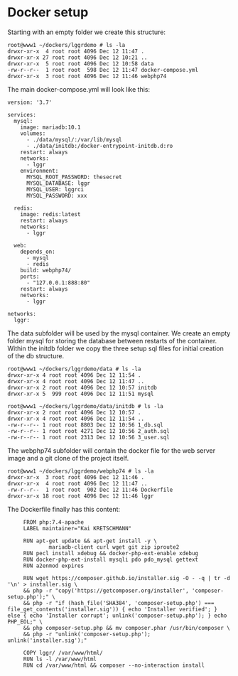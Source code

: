 # Docker setup

Starting with an empty folder we create this structure:

    root@www1 ~/dockers/lggrdemo # ls -la
    drwxr-xr-x  4 root root 4096 Dec 12 11:47 .
    drwxr-xr-x 27 root root 4096 Dec 12 10:21 ..
    drwxr-xr-x  5 root root 4096 Dec 12 10:58 data
    -rw-r--r--  1 root root  598 Dec 12 11:47 docker-compose.yml
    drwxr-xr-x  3 root root 4096 Dec 12 11:46 webphp74

The main docker-compose.yml will look like this:

    version: '3.7'
    
    services:
      mysql:
        image: mariadb:10.1
        volumes:
          - ./data/mysql/:/var/lib/mysql
          - ./data/initdb:/docker-entrypoint-initdb.d:ro
        restart: always
        networks:
          - lggr
        environment:
          MYSQL_ROOT_PASSWORD: thesecret
          MYSQL_DATABASE: lggr
          MYSQL_USER: lggrci
          MYSQL_PASSWORD: xxx
    
      redis:
        image: redis:latest
        restart: always
        networks:
          - lggr
    
      web:
        depends_on:
          - mysql
          - redis
        build: webphp74/
        ports:
          - "127.0.0.1:888:80"
        restart: always
        networks:
          - lggr
    
    networks:
      lggr:

The data subfolder will be used by the mysql container.
We create an empty folder mysql for storing the database between restarts of the container.
Within the initdb folder we copy the three setup sql files for initial creation of the db structure.

    root@www1 ~/dockers/lggrdemo/data # ls -la     
    drwxr-xr-x 4 root root 4096 Dec 12 11:54 .     
    drwxr-xr-x 4 root root 4096 Dec 12 11:47 ..    
    drwxr-xr-x 2 root root 4096 Dec 12 10:57 initdb
    drwxr-xr-x 5  999 root 4096 Dec 12 11:51 mysql

    root@www1 ~/dockers/lggrdemo/data/initdb # ls -la  
    drwxr-xr-x 2 root root 4096 Dec 12 10:57 .         
    drwxr-xr-x 4 root root 4096 Dec 12 11:54 ..        
    -rw-r--r-- 1 root root 8803 Dec 12 10:56 1_db.sql  
    -rw-r--r-- 1 root root 4271 Dec 12 10:56 2_auth.sql
    -rw-r--r-- 1 root root 2313 Dec 12 10:56 3_user.sql

The webphp74 subfolder will contain the docker file for the web server image and a git clone of the project itself.

    root@www1 ~/dockers/lggrdemo/webphp74 # ls -la      
    drwxr-xr-x  3 root root 4096 Dec 12 11:46 .         
    drwxr-xr-x  4 root root 4096 Dec 12 11:47 ..        
    -rw-r--r--  1 root root  902 Dec 12 11:46 Dockerfile
    drwxr-xr-x 18 root root 4096 Dec 12 11:46 lggr

The Dockerfile finally has this content:

         FROM php:7.4-apache                                                                                                                                                                                              
         LABEL maintainer="Kai KRETSCHMANN"                                                                                                                                                                               
                                                                                                                                                                                                                 
         RUN apt-get update && apt-get install -y \                                                                                                                                                                       
                 mariadb-client curl wget git zip iproute2                                                                                                                                                                
         RUN pecl install xdebug && docker-php-ext-enable xdebug                                                                                                                                                          
         RUN docker-php-ext-install mysqli pdo pdo_mysql gettext                                                                                                                                                          
         RUN a2enmod expires                                                                                                                                                                                              
                                                                                                                                                                                                                 
         RUN wget https://composer.github.io/installer.sig -O - -q | tr -d '\n' > installer.sig \                                                                                                                         
         && php -r "copy('https://getcomposer.org/installer', 'composer-setup.php');" \                                                                                                                                   
         && php -r "if (hash_file('SHA384', 'composer-setup.php') === file_get_contents('installer.sig')) { echo 'Installer verified'; } else { echo 'Installer corrupt'; unlink('composer-setup.php'); } echo PHP_EOL;" \
         && php composer-setup.php && mv composer.phar /usr/bin/composer \                                                                                                                                                
         && php -r "unlink('composer-setup.php'); unlink('installer.sig');"                                                                                                                                               
                                                                                                                                                                                                                 
         COPY lggr/ /var/www/html/                                                                                                                                                                                        
         RUN ls -l /var/www/html                                                                                                                                                                                          
         RUN cd /var/www/html && composer --no-interaction install                                                                                                                                                        